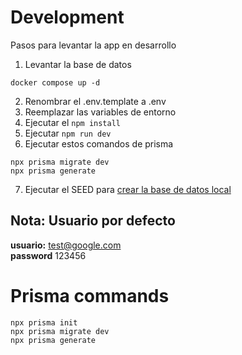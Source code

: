 # Development
Pasos para levantar la app en desarrollo


1. Levantar la base de datos
```
docker compose up -d
```

2. Renombrar el .env.template a .env
3. Reemplazar las variables de entorno
4. Ejecutar el ```npm install ```
5. Ejecutar ```npm run dev```
6. Ejecutar estos comandos de prisma
```
npx prisma migrate dev
npx prisma generate
```


7. Ejecutar el SEED para [crear la base de datos local](localhost:3000/api/seed)



## Nota: Usuario por defecto
__usuario:__ test@google.com    
__password__ 123456




# Prisma commands
```
npx prisma init
npx prisma migrate dev
npx prisma generate 
```







